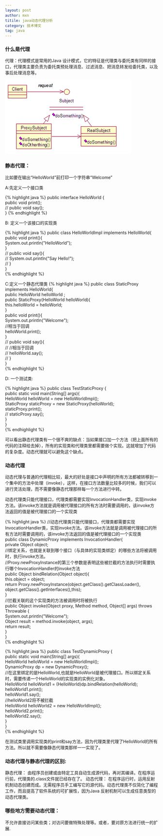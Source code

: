 ```yaml
---
layout: post
author: mxn
titile: java动态代理分析
category: 技术博文
tag: java
---
```

### 什么是代理

代理：代理模式是常用的Java 设计模式，它的特征是代理类与委托类有同样的接口，代理类主要负责为委托类预处理消息、过滤消息、把消息转发给委托类，以及事后处理消息等。

![](https://raw.githubusercontent.com/mxn21/mxn21.github.io/master/public/img/img6.jpg)

###  静态代理： 

比如要在输出“HelloWorld”前打印一个字符串“Welcome” 

A:先定义一个接口类 

{% highlight java %}
public interface HelloWorld {      
    public void print();      
//  public void say();      
} 
{% endhighlight  %}
 
 B: 定义一个该接口的实现类 
 
 {% highlight java %}
 public class HelloWorldImpl implements HelloWorld{      
    public void print(){      
        System.out.println("HelloWorld");      
    }      
//  public void say(){      
//      System.out.println("Say Hello!");      
//  }      
}  
 {% endhighlight  %}
 
C:定义一个静态代理类 
 {% highlight java %}
public class StaticProxy implements HelloWorld{      
    public HelloWorld helloWorld ;      
    public StaticProxy(HelloWorld helloWorld){      
        this.helloWorld = helloWorld;      
    }      
    public void print(){      
        System.out.println("Welcome");      
        //相当于回调      
        helloWorld.print();      
    }      
//  public void say(){      
//      //相当于回调      
//      helloWorld.say();      
//  }      
}      
 {% endhighlight  %}
 
 D: 一个测试类: 
 
  {% highlight java %}
  public class TestStaticProxy {      
    public static void main(String[] args){      
        HelloWorld helloWorld = new HelloWorldImpl();      
        StaticProxy staticProxy = new StaticProxy(helloWorld);      
        staticProxy.print();      
//      staticProxy.say();      
    }      
}    
   {% endhighlight  %}
  <!-- more -->
  
  可以看出静态代理类有一个很不爽的缺点：当如果接口加一个方法（把上面所有的代码的注释给去掉），所有的实现类和代理类里都需要做个实现。这就增加了代码的复杂度。动态代理就可以避免这个缺点。 
 
### 动态代理 

动态代理与普通的代理相比较，最大的好处是接口中声明的所有方法都被转移到一个集中的方法中处理（invoke），这样，在接口方法数量比较多的时候，我们可以进行灵活处理，而不需要像静态代理那样每一个方法进行中转。 

动态代理类只能代理接口，代理类都需要实现InvocationHandler类，实现invoke方法。该invoke方法就是调用被代理接口的所有方法时需要调用的，该invoke方法返回的值是被代理接口的一个实现类 

{% highlight java %}
//动态代理类只能代理接口，代理类都需要实现InvocationHandler类，实现invoke方法。该invoke方法就是调用被代理接口的所有方法时需要调用的，该invoke方法返回的值是被代理接口的一个实现类          
public class DynamicProxy implements InvocationHandler{          
    private Object object;           
    //绑定关系，也就是关联到哪个接口（与具体的实现类绑定）的哪些方法将被调用时，执行invoke方法。      
    //Proxy.newProxyInstance的第三个参数是表明这些被拦截的方法执行时需要执行哪个InvocationHandler的invoke方法      
    public Object bindRelation(Object object){           
        this.object = object;          
        return Proxy.newProxyInstance(object.getClass().getClassLoader(), object.getClass().getInterfaces(),this);           
    }           
    //拦截关联的这个实现类的方法被调用时将被执行          
    public Object invoke(Object proxy, Method method, Object[] args) throws Throwable {           
        System.out.println("Welcome");          
        Object result = method.invoke(object, args);           
        return result;          
    }          
}          
{% endhighlight  %}

{% highlight java %}
public class TestDynamicProxy {          
    public static void main(String[] args){          
        HelloWorld helloWorld = new HelloWorldImpl();          
        DynamicProxy dp = new DynamicProxy();          
        //在这里绑定的是HelloWorld,也就是HelloWorld是被代理接口。所以绑定关系时，需要传递一个HelloWorld的实现类的实例化对象。          
        HelloWorld helloWorld1 = (HelloWorld)dp.bindRelation(helloWorld);           
        helloWorld1.print();           
        helloWorld1.say();          
        //helloWorld2将不被拦截      
        HelloWorld helloWorld2 = new HelloWorldImpl();      
        helloWorld2.print();           
        helloWorld2.say();      
    }          
}        
{% endhighlight  %}

在测试类里调用实现类的print和say方法，因为代理类里代理了HelloWorld的所有方法。所以就不需要像静态代理类那样一一实现了。 

### 动态代理与静态代理的区别:
  静态代理：
  由程序员创建或由特定工具自动生成源代码，再对其编译。在程序运行前，代理类的.class文件就已经存在了。
  动态代理：
  在程序运行时，运用反射机制动态创建而成。无需程序员手工编写它的源代码。动态代理类不仅简化了编程工作，而且提高了软件系统的可扩展性，因为Java 反射机制可以生成任意类型的动态代理类。
  
 ### 哪些地方需要动态代理：
 
 不允许直接访问某些类；对访问要做特殊处理等。或者，要对原方法进行统一的扩展.

